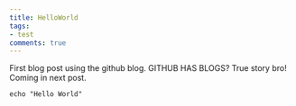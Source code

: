 ```yaml
---
title: HelloWorld
tags:
- test
comments: true
---
```


First blog post using the github blog. GITHUB HAS BLOGS?  True story bro! Coming in next post.

```
echo "Hello World"
```
